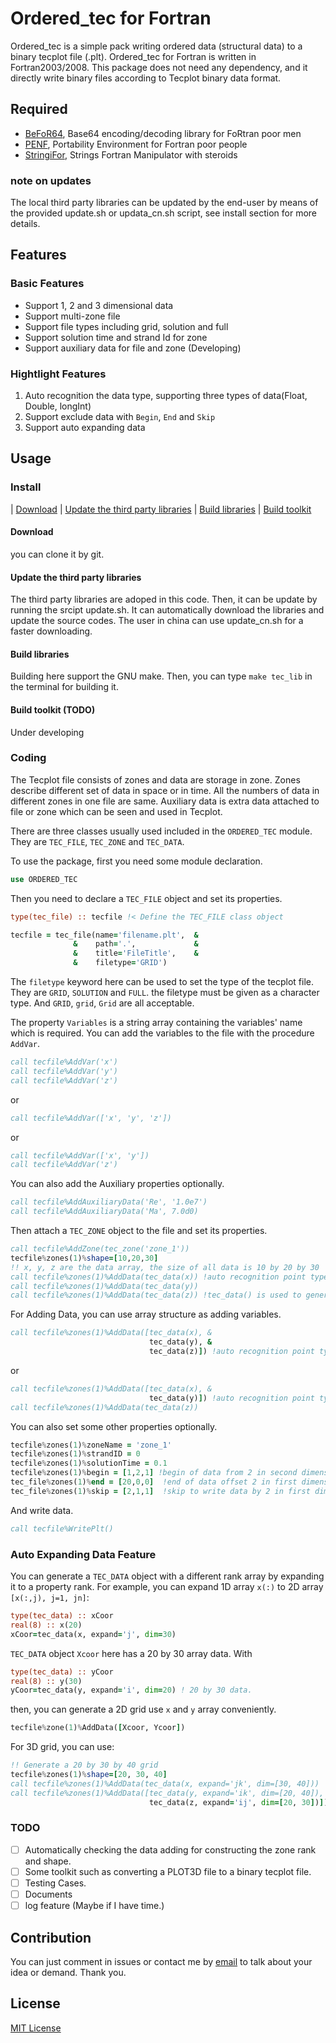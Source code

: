 # Ordered_tec for Fortran

Ordered_tec is a simple pack writing ordered data (structural data) to a binary tecplot file (.plt). Ordered_tec for Fortran is written in Fortran2003/2008. This package does not need any dependency, and it directly write binary files according to Tecplot binary data format.

## Required
* [BeFoR64](https://github.com/szaghi/BeFoR64), Base64 encoding/decoding library for FoRtran poor men
* [PENF](https://github.com/szaghi/PENF), Portability Environment for Fortran poor people
* [StringiFor](https://github.com/szaghi/StringiFor), Strings Fortran Manipulator with steroids

### note on updates
The local third party libraries can be updated by the end-user by means of the provided update.sh or updata_cn.sh script, see install section for more details.
## Features

### Basic Features
* Support 1, 2 and 3 dimensional data
* Support multi-zone file
* Support file types including grid, solution and full
* Support solution time and strand Id for zone
* Support auxiliary data for file and zone (Developing)

### Hightlight Features
1. Auto recognition the data type, supporting three types of data(Float, Double, longInt)
2. Support exclude data with `Begin`, `End` and `Skip`
3. Support auto expanding data

## Usage

### Install
| [Download](#download) | [Update the third party libraries](#update) | [Build libraries](#build) | [Build toolkit](#toolkit)
<a name='download'></a>
#### Download
you can clone it by git.
<a name='update'></a>
#### Update the third party libraries
The third party libraries are adoped in this code. Then, it can be update by running the srcipt update.sh. It can automatically download the libraries and update the source codes. The user in china can use update_cn.sh for a faster downloading.
<a name='build'></a>
#### Build libraries
Building here support the GNU make. Then, you can type `make tec_lib` in the terminal for building it.
<a name='toolkit'></a>
#### Build toolkit (TODO)
Under developing
### Coding
The Tecplot file consists of zones and data are storage in zone. Zones describe different set of data in space or in time. All the numbers of data in different zones in one file are same. Auxiliary data is extra data attached to file or zone which can be seen and used in Tecplot.

There are three classes usually used included in the `ORDERED_TEC` module. They are `TEC_FILE`, `TEC_ZONE` and `TEC_DATA`.

To use the package, first you need some  module declaration.
```fortran
use ORDERED_TEC
```

Then you need to declare a `TEC_FILE` object and set its properties.
```fortran
type(tec_file) :: tecfile !< Define the TEC_FILE class object

tecfile = tec_file(name='filename.plt',  &
              &    path='.',             &
              &    title='FileTitle',    &
              &    filetype='GRID')
```
The `filetype` keyword here can be used to set the type of the tecplot file. They are `GRID`, `SOLUTION` and `FULL`. the filetype must be given as a character type. And `GRID`, `grid`, `Grid` are all acceptable.

The property `Variables` is a string array containing the variables' name which is required. You can add the variables to the file with the procedure `AddVar`.
```fortran
call tecfile%AddVar('x')
call tecfile%AddVar('y')
call tecfile%AddVar('z')
```
or
```fortran
call tecfile%AddVar(['x', 'y', 'z'])
```
or
```fortran
call tecfile%AddVar(['x', 'y'])
call tecfile%AddVar('z')
```

You can also add the Auxiliary properties optionally.
```fortran
call tecfile%AddAuxiliaryData('Re', '1.0e7')
call tecfile%AddAuxiliaryData('Ma', 7.0d0)
```

Then attach a `TEC_ZONE` object to the file and set its properties.
```fortran
call tecfile%AddZone(tec_zone('zone_1'))
tecfile%zones(1)%shape=[10,20,30]
!! x, y, z are the data array, the size of all data is 10 by 20 by 30
call tecfile%zones(1)%AddData(tec_data(x)) !auto recognition point type
call tecfile%zones(1)%AddData(tec_data(y))
call tecfile%zones(1)%AddData(tec_data(z)) !tec_data() is used to generate a tec_data object
```
For Adding Data, you can use array structure as adding variables.
```fortran
call tecfile%zones(1)%AddData([tec_data(x), &
                               tec_data(y), &
                               tec_data(z)]) !auto recognition point type
```
or
```fortran
call tecfile%zones(1)%AddData([tec_data(x), &
                               tec_data(y)]) !auto recognition point type
call tecfile%zones(1)%AddData(tec_data(z))
```

You can also set some other properties optionally.
```fortran
tecfile%zones(1)%zoneName = 'zone_1'
tecfile%zones(1)%strandID = 0
tecfile%zones(1)%solutionTime = 0.1
tecfile%zones(1)%begin = [1,2,1] !begin of data from 2 in second dimension
tec_file%zones(1)%end = [20,0,0]  !end of data offset 2 in first dimension
tec_file%zones(1)%skip = [2,1,1]  !skip to write data by 2 in first dimension
```

And write data.
```fortran
call tecfile%WritePlt()
```
### Auto Expanding Data Feature
You can generate a `TEC_DATA` object with a different rank array by expanding it
to a property rank.
For example, you can expand 1D array `x(:)` to 2D array `[x(:,j), j=1, jn]`:
```fortran
type(tec_data) :: xCoor
real(8) :: x(20)
xCoor=tec_data(x, expand='j', dim=30)
```
`TEC_DATA` object `Xcoor` here has a 20 by 30 array data. With
```fortran
type(tec_data) :: yCoor
real(8) :: y(30)
yCoor=tec_data(y, expand='i', dim=20) ! 20 by 30 data.
```
then, you can generate a 2D grid use `x` and `y` array conveniently.
```fortran
tecfile%zone(1)%AddData([Xcoor, Ycoor])
```

For 3D grid, you can use:
```fortran
!! Generate a 20 by 30 by 40 grid
tecfile%zones(1)%shape=[20, 30, 40]
call tecfile%zones(1)%AddData(tec_data(x, expand='jk', dim=[30, 40]))
call tecfile%zones(1)%AddData([tec_data(y, expand='ik', dim=[20, 40]), &
                               tec_data(z, expand='ij', dim=[20, 30])])
```
### TODO
* [ ] Automatically checking the data adding for constructing the zone rank and shape.
* [ ] Some toolkit such as converting a PLOT3D file to a binary tecplot file.
* [ ] Testing Cases.
* [ ] Documents
* [ ] log feature (Maybe if I have time.)
## Contribution
You can just comment in issues or contact me by [email](mailto:shookware@tju.edu.cn) to talk about your idea or demand. Thank you.

## License
[MIT License](https://opensource.org/licenses/MIT)
